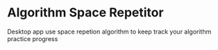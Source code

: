 # Algorithm Space Repetitor

Desktop app use space repetion algorithm to keep track your algorithm practice progress
